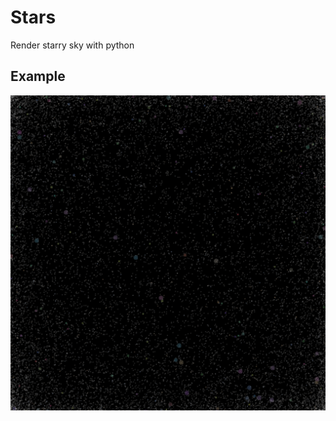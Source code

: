 # Stars
Render starry sky with python

## Example
![example](https://raw.githubusercontent.com/MiL-B/Stars/master/test.png)
